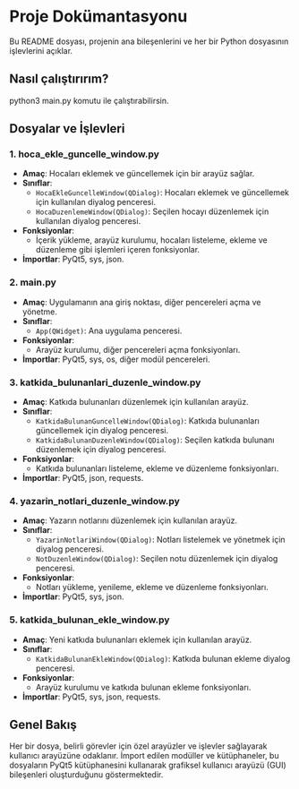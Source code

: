 # Proje Dokümantasyonu

Bu README dosyası, projenin ana bileşenlerini ve her bir Python dosyasının işlevlerini açıklar.

## Nasıl çalıştırırım?
python3 main.py komutu ile çalıştırabilirsin.

## Dosyalar ve İşlevleri

### 1. hoca_ekle_guncelle_window.py
- **Amaç**: Hocaları eklemek ve güncellemek için bir arayüz sağlar.
- **Sınıflar**:
  - `HocaEkleGuncelleWindow(QDialog)`: Hocaları eklemek ve güncellemek için kullanılan diyalog penceresi.
  - `HocaDuzenlemeWindow(QDialog)`: Seçilen hocayı düzenlemek için kullanılan diyalog penceresi.
- **Fonksiyonlar**:
  - İçerik yükleme, arayüz kurulumu, hocaları listeleme, ekleme ve düzenleme gibi işlemleri içeren fonksiyonlar.
- **İmportlar**: PyQt5, sys, json.

### 2. main.py
- **Amaç**: Uygulamanın ana giriş noktası, diğer pencereleri açma ve yönetme.
- **Sınıflar**:
  - `App(QWidget)`: Ana uygulama penceresi.
- **Fonksiyonlar**:
  - Arayüz kurulumu, diğer pencereleri açma fonksiyonları.
- **İmportlar**: PyQt5, sys, os, diğer modül pencereleri.

### 3. katkida_bulunanlari_duzenle_window.py
- **Amaç**: Katkıda bulunanları düzenlemek için kullanılan arayüz.
- **Sınıflar**:
  - `KatkidaBulunanGuncelleWindow(QDialog)`: Katkıda bulunanları güncellemek için diyalog penceresi.
  - `KatkidaBulunanDuzenleWindow(QDialog)`: Seçilen katkıda bulunanı düzenlemek için diyalog penceresi.
- **Fonksiyonlar**:
  - Katkıda bulunanları listeleme, ekleme ve düzenleme fonksiyonları.
- **İmportlar**: PyQt5, json, requests.

### 4. yazarin_notlari_duzenle_window.py
- **Amaç**: Yazarın notlarını düzenlemek için kullanılan arayüz.
- **Sınıflar**:
  - `YazarinNotlariWindow(QDialog)`: Notları listelemek ve yönetmek için diyalog penceresi.
  - `NotDuzenleWindow(QDialog)`: Seçilen notu düzenlemek için diyalog penceresi.
- **Fonksiyonlar**:
  - Notları yükleme, yenileme, ekleme ve düzenleme fonksiyonları.
- **İmportlar**: PyQt5, sys, json.

### 5. katkida_bulunan_ekle_window.py
- **Amaç**: Yeni katkıda bulunanları eklemek için kullanılan arayüz.
- **Sınıflar**:
  - `KatkidaBulunanEkleWindow(QDialog)`: Katkıda bulunan ekleme diyalog penceresi.
- **Fonksiyonlar**:
  - Arayüz kurulumu ve katkıda bulunan ekleme fonksiyonları.
- **İmportlar**: PyQt5, sys, json, requests.

## Genel Bakış

Her bir dosya, belirli görevler için özel arayüzler ve işlevler sağlayarak kullanıcı arayüzüne odaklanır. İmport edilen modüller ve kütüphaneler, bu dosyaların PyQt5 kütüphanesini kullanarak grafiksel kullanıcı arayüzü (GUI) bileşenleri oluşturduğunu göstermektedir.
